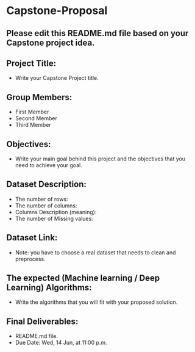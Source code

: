 # Capstone-Proposal



## Please edit this README.md file based on your Capstone project idea.

## Project Title:
- Write your Capstone Project title.

## Group Members:
- First Member
- Second Member
- Third Member

## Objectives:
- Write your main goal behind this project and the objectives that you need to achieve your goal.


## Dataset Description:
- The number of rows:
- The number of columns:
- Columns Description (meaning):
- The number of Missing values:

## Dataset Link:
- Note: you have to choose a real dataset that needs to clean and preprocess.

## The expected (Machine learning / Deep Learning) Algorithms:
- Write the algorithms that you will fit with your proposed solution.

## Final Deliverables:
- README.md file.
- Due Date: Wed, 14 Jun, at 11:00 p.m.
